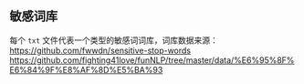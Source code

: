 ## 敏感词库

每个 `txt` 文件代表一个类型的敏感词词库，词库数据来源：  
https://github.com/fwwdn/sensitive-stop-words  
https://github.com/fighting41love/funNLP/tree/master/data/%E6%95%8F%E6%84%9F%E8%AF%8D%E5%BA%93